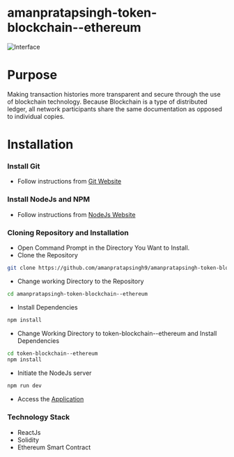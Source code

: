 # amanpratapsingh-token-blockchain--ethereum

![Interface](https://user-images.githubusercontent.com/72128002/129982630-cda75915-6f91-41ad-8b88-fb34e13b7416.jpg)

# Purpose
Making transaction histories more transparent and secure through the use of blockchain technology. Because Blockchain is a type of distributed ledger, all network participants share the same documentation as opposed to individual copies.

# Installation
  ### Install Git
  * Follow instructions from [Git Website](https://git-scm.com/downloads)

### Install NodeJs and NPM
  * Follow instructions from [NodeJs Website](https://nodejs.org/en/download/)

### Cloning Repository and Installation
* Open Command Prompt in the Directory You Want to Install.
* Clone the Repository
```bash
git clone https://github.com/amanpratapsingh9/amanpratapsingh-token-blockchain--ethereum.git
```
* Change working Directory to the Repository
```bash
cd amanpratapsingh-token-blockchain--ethereum
```
* Install Dependencies
```bash
npm install
```
* Change Working Directory to token-blockchain--ethereum and Install Dependencies
```bash
cd token-blockchain--ethereum
npm install
```
* Initiate the NodeJs server
```bash
npm run dev
```
* Access the [Application](http://localhost:3000)

### Technology Stack
* ReactJs
* Solidity
* Ethereum Smart Contract
